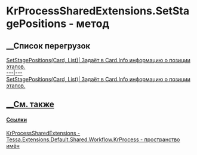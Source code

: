 # KrProcessSharedExtensions.SetStagePositions - метод
##  __Список перегрузок
[SetStagePositions(Card,
List<Object>)](M_Tessa_Extensions_Default_Shared_Workflow_KrProcess_KrProcessSharedExtensions_SetStagePositions.htm)|
Задаёт в
[Card](T_Tessa_Cards_Card.htm).[Info](P_Tessa_Cards_CardInfoStorageObject_Info.htm)
информацию о позиции этапов.  
---|---  
[SetStagePositions(Card,
List<KrStagePositionInfo>)](M_Tessa_Extensions_Default_Shared_Workflow_KrProcess_KrProcessSharedExtensions_SetStagePositions_1.htm)|
Задаёт в
[Card](T_Tessa_Cards_Card.htm).[Info](P_Tessa_Cards_CardInfoStorageObject_Info.htm)
информацию о позиции этапов.  
## __См. также
#### Ссылки
[KrProcessSharedExtensions -
](T_Tessa_Extensions_Default_Shared_Workflow_KrProcess_KrProcessSharedExtensions.htm)
[Tessa.Extensions.Default.Shared.Workflow.KrProcess - пространство
имён](N_Tessa_Extensions_Default_Shared_Workflow_KrProcess.htm)
